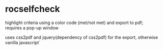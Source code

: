 # rocselfcheck

highlight criteria using a color code (met/not met) and export to pdf; requires a pop-up window

uses css2pdf and jquery(dependency of css2pdf) for the export, otherwise vanilla javascript` 
